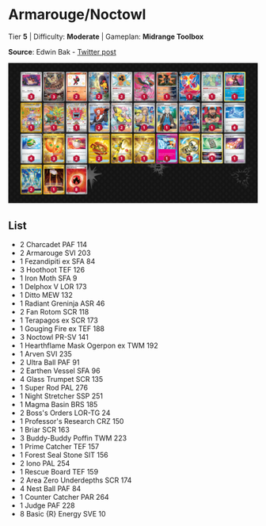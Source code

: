# Armarouge/Noctowl

Tier **5** | Difficulty: **Moderate** | Gameplan: **Midrange Toolbox**

**Source**: Edwin Bak - [Twitter post](https://x.com/ebsc93/status/1863658297649402342)

![decklist](../../!Images/Standard/14BRS-SSP/Armarouge-Noctowl.PNG)

## List
* 2 Charcadet PAF 114
* 2 Armarouge SVI 203
* 1 Fezandipiti ex SFA 84
* 3 Hoothoot TEF 126
* 1 Iron Moth SFA 9
* 1 Delphox V LOR 173
* 1 Ditto MEW 132
* 1 Radiant Greninja ASR 46
* 2 Fan Rotom SCR 118
* 1 Terapagos ex SCR 173
* 1 Gouging Fire ex TEF 188
* 3 Noctowl PR-SV 141
* 1 Hearthflame Mask Ogerpon ex TWM 192
* 1 Arven SVI 235
* 2 Ultra Ball PAF 91
* 2 Earthen Vessel SFA 96
* 4 Glass Trumpet SCR 135
* 1 Super Rod PAL 276
* 1 Night Stretcher SSP 251
* 1 Magma Basin BRS 185
* 2 Boss's Orders LOR-TG 24
* 1 Professor's Research CRZ 150
* 1 Briar SCR 163
* 3 Buddy-Buddy Poffin TWM 223
* 1 Prime Catcher TEF 157
* 1 Forest Seal Stone SIT 156
* 2 Iono PAL 254
* 1 Rescue Board TEF 159
* 2 Area Zero Underdepths SCR 174
* 4 Nest Ball PAF 84
* 1 Counter Catcher PAR 264
* 1 Judge PAF 228
* 8 Basic {R} Energy SVE 10